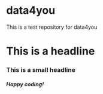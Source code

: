 # data4you
This is a test repository for data4you
# This is a headline
### **This is a small headline**
#### *Happy coding!*


